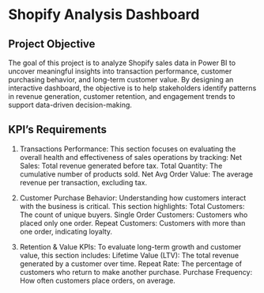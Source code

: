 # Shopify Analysis Dashboard
## Project Objective
The goal of this project is to analyze Shopify sales data in Power BI to uncover meaningful insights into transaction performance, customer purchasing behavior, and long-term customer value. By designing an interactive dashboard, the objective is to help stakeholders identify patterns in revenue generation, customer retention, and engagement trends to support data-driven decision-making.

## KPI’s Requirements
1. Transactions Performance:
This section focuses on evaluating the overall health and effectiveness of sales operations by tracking:
Net Sales: Total revenue generated before tax.
Total Quantity: The cumulative number of products sold.
Net Avg Order Value: The average revenue per transaction, excluding tax.

2. Customer Purchase Behavior:
Understanding how customers interact with the business is critical. This section highlights:
Total Customers: The count of unique buyers.
Single Order Customers: Customers who placed only one order.
Repeat Customers: Customers with more than one order, indicating loyalty.

3. Retention & Value KPIs:
To evaluate long-term growth and customer value, this section includes:
Lifetime Value (LTV): The total revenue generated by a customer over time.
Repeat Rate: The percentage of customers who return to make another purchase.
Purchase Frequency: How often customers place orders, on average.


